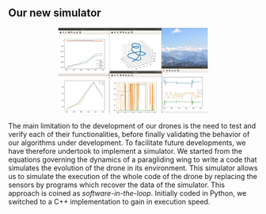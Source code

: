 ## Our new simulator

<div style="text-align: center;"><img src="/images/2020-07-17_simulator.jpg" alt="" width="60%"/></div>

<!-- Le principal frein au développement de nos drones est la nécessité de tester son fonctionnement pour valider le comportement d'algorithmes.
Pour faciliter le développement nous avons donc entrepris de coder un simulateur physique.
Nous sommes parti des équations régissant la dynamique d'une voile de parapente pour écrire un code permettant de simuler l'évolution du drone dans son environnement.
Ce simulateur permet de simuler l'exécution de l'intégralité des codes du drone en remplaçant les capteurs par des briques élémentaires qui récupèrent les données du simulateur.
Au départ codé en Python, nous sommes passés sur une implémentation en C++ pour gagner en vitesse d'exécution. -->

The main limitation to the development of our drones is the need to test and verify each of their functionalities, before finally validating the behavior of our algorithms under development.
To facilitate  future developments, we have therefore undertook to implement a simulator.
We started from the equations governing the dynamics of a paragliding wing to write a code that simulates the evolution of the drone in its environment.
This simulator allows us to simulate the execution of the whole code of the drone by replacing the sensors by programs which recover the data of the simulator.
This approach is coined as *software-in-the-loop*.
Initially coded in Python, we switched to a C++ implementation to gain in execution speed.
